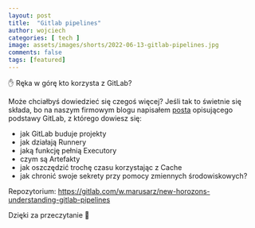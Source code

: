 ```yaml
---
layout: post
title:  "Gitlab pipelines"
author: wojciech
categories: [ tech ]
image: assets/images/shorts/2022-06-13-gitlab-pipelines.jpg
comments: false
tags: [featured]
---
```


✋ Ręka w górę kto korzysta z GitLab? 

Może chciałbyś dowiedzieć się czegoś więcej? Jeśli tak to świetnie się składa, bo na naszym firmowym blogu napisałem
[posta](https://nexocode.com/blog/posts/understanding-principles-of-gitlab-ci-cd-pipelines) opisującego
podstawy GitLab, z którego dowiesz się:

- jak GitLab buduje projekty
- jak działają Runnery
- jaką funkcję pełnią Executory
- czym są Artefakty
- jak oszczędzić trochę czasu korzystając z Cache
- jak chronić swoje sekrety przy pomocy zmiennych środowiskowych?

Repozytorium: https://gitlab.com/w.marusarz/new-horozons-understanding-gitlab-pipelines

Dzięki za przeczytanie 🤗


